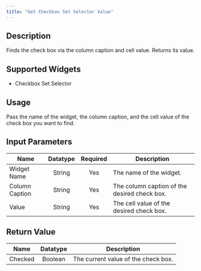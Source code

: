```yaml
---
title: "Get Checkbox Set Selector Value"
---
```

## Description
Finds the check box via the column caption and cell value. Returns its value.

## Supported Widgets
+ Checkbox Set Selector

## Usage
Pass the name of the widget, the column caption, and the cell value of the check box you want to find.

## Input Parameters

Name | Datatype | Required | Description
---- |:--------:| :-------:|---------------
Widget Name | String | Yes | The name of the widget.
Column Caption | String | Yes | The column caption of the desired check box.
Value | String | Yes | The cell value of the desired check box.

## Return Value

Name | Datatype | Description
---- | :---------: | ---------------
Checked | Boolean | The current value of the check box.
